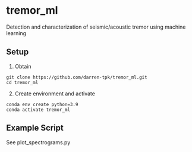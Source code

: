 # tremor_ml
Detection and characterization of seismic/acoustic tremor using machine learning

Setup
----------

1. Obtain

```
git clone https://github.com/darren-tpk/tremor_ml.git
cd tremor_ml
```

2. Create environment and activate

```
conda env create python=3.9
conda activate tremor_ml
```

Example Script
-------

See plot_spectrograms.py
